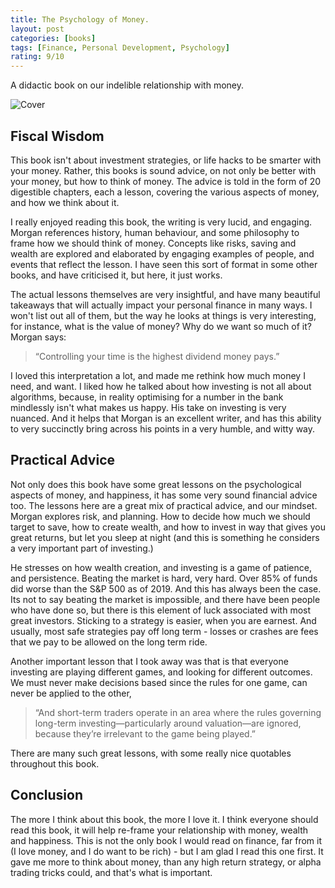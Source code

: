 ```yaml
---
title: The Psychology of Money.
layout: post
categories: [books]
tags: [Finance, Personal Development, Psychology]
rating: 9/10
---
```


A didactic book on our indelible relationship with money.

![Cover](https://i.gr-assets.com/images/S/compressed.photo.goodreads.com/books/1581527774l/41881472._SY475_.jpg)

## Fiscal Wisdom
This book isn't about investment strategies, or life hacks to be smarter with your money. Rather, this books is sound advice, on not only be better with your money, but how to think of money. The advice is told in the form of 20 digestible chapters, each a lesson, covering the various aspects of money, and how we think about it.

I really enjoyed reading this book, the writing is very lucid, and engaging. Morgan references history, human behaviour, and some philosophy to frame how we should think of money. Concepts like risks, saving and wealth are explored and elaborated by engaging examples of people, and events that reflect the lesson. I have seen this sort of format in some other books, and have criticised it, but here, it just works.

The actual lessons themselves are very insightful, and have many beautiful takeaways that will actually impact your personal finance in many ways. I won't list out all of them, but the way he looks at things is very interesting, for instance, what is the value of money? Why do we want so much of it? Morgan says:
> “Controlling your time is the highest dividend money pays.” 


I loved this interpretation a lot, and made me rethink how much money I need, and want. I liked how he talked about how investing is not all about algorithms, because, in reality optimising for a number in the bank mindlessly isn't what makes us happy. His take on investing is very nuanced. And it helps that Morgan is an excellent writer, and has this ability to very succinctly bring across his points in a very humble, and witty way.
## Practical Advice
Not only does this book have some great lessons on the psychological aspects of money, and happiness, it has some very sound financial advice too. The lessons here are a great mix of practical advice, and our mindset. Morgan explores risk, and planning. How to decide how much we should target to save, how to create wealth, and how to invest in way that gives you great returns, but let you sleep at night (and this is something he considers a very important part of investing.)

He stresses on how wealth creation, and investing is a game of patience, and persistence. Beating the market is hard, very hard. Over 85% of funds did worse than the S&P 500 as of 2019. And this has always been the case. Its not to say beating the market is impossible, and there have been people who have done so, but there is this element of luck associated with most great investors. Sticking to a strategy is easier, when you are earnest. And usually, most safe strategies pay off long term - losses or crashes are fees that we pay to be allowed on the long term ride.

Another important lesson that I took away was that is that everyone investing are playing different games, and looking for different outcomes. We must never make decisions based since the rules for one game, can never be applied to the other,
> “And short-term traders operate in an area where the rules governing long-term investing—particularly around valuation—are ignored, because they’re irrelevant to the game being played.”


There are many such great lessons, with some really nice quotables throughout this book.
## Conclusion
The more I think about this book, the more I love it. I think everyone should read this book, it will help re-frame your relationship with money, wealth and happiness. This is not the only book I would read on finance, far from it (I love money, and I do want to be rich) - but I am glad I read this one first. It gave me more to think about money, than any high return strategy, or alpha trading tricks could, and that's what is important.
